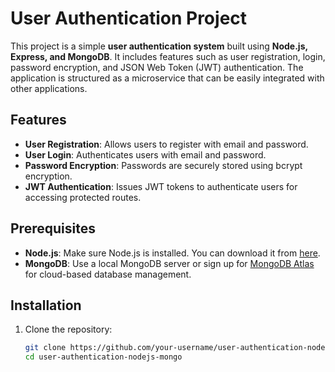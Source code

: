 # User Authentication Project

This project is a simple **user authentication system** built using **Node.js, Express, and MongoDB**. It includes features such as user registration, login, password encryption, and JSON Web Token (JWT) authentication. The application is structured as a microservice that can be easily integrated with other applications.

## Features

- **User Registration**: Allows users to register with email and password.
- **User Login**: Authenticates users with email and password.
- **Password Encryption**: Passwords are securely stored using bcrypt encryption.
- **JWT Authentication**: Issues JWT tokens to authenticate users for accessing protected routes.

## Prerequisites

- **Node.js**: Make sure Node.js is installed. You can download it from [here](https://nodejs.org/).
- **MongoDB**: Use a local MongoDB server or sign up for [MongoDB Atlas](https://www.mongodb.com/cloud/atlas) for cloud-based database management.

## Installation

1. Clone the repository:

   ```bash
   git clone https://github.com/your-username/user-authentication-nodejs-mongo.git
   cd user-authentication-nodejs-mongo
